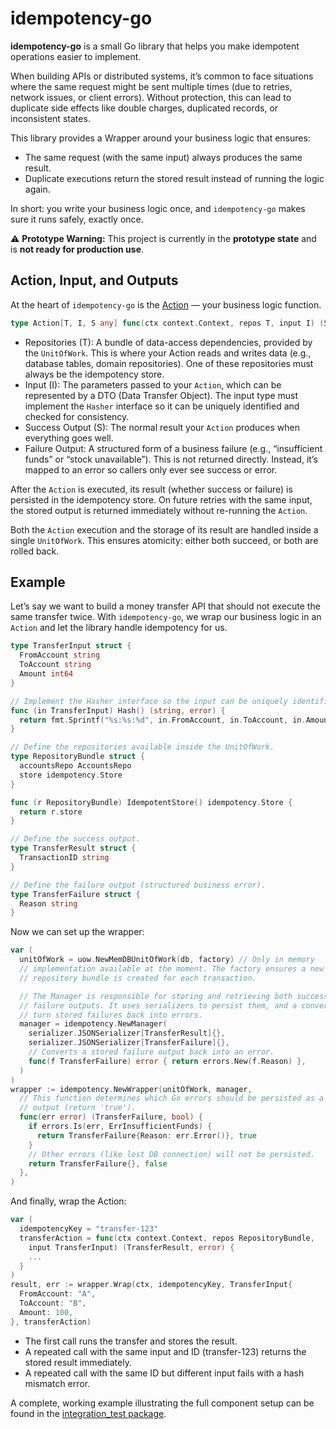 # idempotency-go

**idempotency-go** is a small Go library that helps you make idempotent operations
easier to implement.

When building APIs or distributed systems, it’s common to face situations where
the same request might be sent multiple times (due to retries, network issues,
or client errors). Without protection, this can lead to duplicate side effects
like double charges, duplicated records, or inconsistent states.

This library provides a Wrapper around your business logic that ensures:

- The same request (with the same input) always produces the same result.
- Duplicate executions return the stored result instead of running the logic
  again.

In short: you write your business logic once, and `idempotency-go` makes sure
it runs safely, exactly once.

⚠️ **Prototype Warning:** This project is currently in the **prototype state**
and is **not ready for production use**.

## Action, Input, and Outputs

At the heart of `idempotency-go` is the [Action](https://github.com/ymz-ncnk/idempotency-go/blob/main/action.go)
— your business logic function.

```go
type Action[T, I, S any] func(ctx context.Context, repos T, input I) (S, error)
```

- Repositories (T): A bundle of data-access dependencies, provided by the
  `UnitOfWork`. This is where your Action reads and writes data (e.g., database
  tables, domain repositories). One of these repositories must always be the
  idempotency store.
- Input (I): The parameters passed to your `Action`, which can be represented
  by a DTO (Data Transfer Object). The input type must implement the `Hasher`
  interface so it can be uniquely identified and checked for consistency.
- Success Output (S): The normal result your `Action` produces when everything
  goes well.
- Failure Output: A structured form of a business failure (e.g., “insufficient
  funds” or “stock unavailable”). This is not returned directly. Instead, it’s
  mapped to an error so callers only ever see success or error.

After the `Action` is executed, its result (whether success or failure) is
persisted in the idempotency store. On future retries with the same input, the
stored output is returned immediately without re-running the `Action`.

Both the `Action` execution and the storage of its result are handled inside a
single `UnitOfWork`. This ensures atomicity: either both succeed, or both are
rolled back.

## Example

Let’s say we want to build a money transfer API that should not execute the
same transfer twice. With `idempotency-go`, we wrap our business logic in an
`Action` and let the library handle idempotency for us.

```go
type TransferInput struct { 
  FromAccount string 
  ToAccount string 
  Amount int64 
}

// Implement the Hasher interface so the input can be uniquely identified.
func (in TransferInput) Hash() (string, error) {
  return fmt.Sprintf("%s:%s:%d", in.FromAccount, in.ToAccount, in.Amount), nil 
}

// Define the repositories available inside the UnitOfWork.
type RepositoryBundle struct {
  accountsRepo AccountsRepo 
  store idempotency.Store 
}

func (r RepositoryBundle) IdempotentStore() idempotency.Store { 
  return r.store 
}

// Define the success output. 
type TransferResult struct { 
  TransactionID string 
}

// Define the failure output (structured business error). 
type TransferFailure struct { 
  Reason string 
}
```

Now we can set up the wrapper:

```go
var (
  unitOfWork = uow.NewMemDBUnitOfWork(db, factory) // Only in memory
  // implementation available at the moment. The factory ensures a new
  // repository bundle is created for each transaction.

  // The Manager is responsible for storing and retrieving both success and
  // failure outputs. It uses serializers to persist them, and a converter to
  // turn stored failures back into errors.
  manager = idempotency.NewManager( 
    serializer.JSONSerializer[TransferResult]{},
    serializer.JSONSerializer[TransferFailure]{}, 
    // Converts a stored failure output back into an error.
    func(f TransferFailure) error { return errors.New(f.Reason) }, 
  )
)
wrapper := idempotency.NewWrapper(unitOfWork, manager, 
  // This function determines which Go errors should be persisted as a failure
  // output (return 'true').
  func(err error) (TransferFailure, bool) { 
    if errors.Is(err, ErrInsufficientFunds) { 
      return TransferFailure{Reason: err.Error()}, true 
    }
    // Other errors (like lost DB connection) will not be persisted.
    return TransferFailure{}, false 
  }, 
)
```

And finally, wrap the Action:

```go
var (
  idempotencyKey = "transfer-123"
  transferAction = func(ctx context.Context, repos RepositoryBundle, 
    input TransferInput) (TransferResult, error) { 
    ...
  }
)
result, err := wrapper.Wrap(ctx, idempotencyKey, TransferInput{ 
  FromAccount: "A", 
  ToAccount: "B", 
  Amount: 100, 
}, transferAction)
```

- The first call runs the transfer and stores the result.
- A repeated call with the same input and ID (transfer-123) returns the stored
  result immediately.
- A repeated call with the same ID but different input fails with a hash
  mismatch error.

A complete, working example illustrating the full component setup can be found
in the [integration_test package](https://github.com/ymz-ncnk/idempotency-go/tree/main/integration_test).
